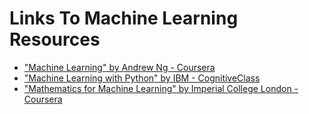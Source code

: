 # Links To Machine Learning Resources
- ["Machine Learning" by Andrew Ng - Coursera](https://www.coursera.org/learn/machine-learning/home/welcome)
- ["Machine Learning with Python" by IBM - CognitiveClass](https://cognitiveclass.ai/courses/machine-learning-with-python)
- ["Mathematics for Machine Learning" by Imperial College London - Coursera](https://www.coursera.org/specializations/mathematics-machine-learning)
